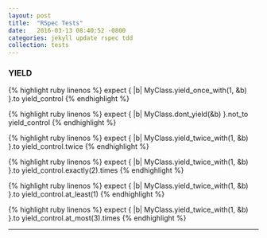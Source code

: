 ```yaml
---
layout: post
title:  "RSpec Tests"
date:   2016-03-13 08:40:52 -0800
categories: jekyll update rspec tdd
collection: tests
---
```


<a name="YIELD"></a>

### YIELD

<div class="test" data-clipboard-text="expect { |b| MyClass.yield_once_with(1, &b) }.to yield_control">

{% highlight ruby linenos %}
expect { |b| MyClass.yield_once_with(1, &b) }.to yield_control
{% endhighlight %}

</div>

<!-- ///////////////////////////////////////////////////// -->

<div class="test" data-clipboard-text="expect { |b| MyClass.dont_yield(&b) }.not_to yield_control">

{% highlight ruby linenos %}
expect { |b| MyClass.dont_yield(&b) }.not_to yield_control
{% endhighlight %}

</div>

<!-- ///////////////////////////////////////////////////// -->

<div class="test" data-clipboard-text="expect { |b| MyClass.yield_twice_with(1, &b) }.to yield_control.twice">

{% highlight ruby linenos %}
expect { |b| MyClass.yield_twice_with(1, &b) }.to yield_control.twice
{% endhighlight %}

</div>

<!-- ///////////////////////////////////////////////////// -->

<div class="test" data-clipboard-text="expect { |b| MyClass.yield_twice_with(1, &b) }.to yield_control.exactly(2).times">

{% highlight ruby linenos %}
expect { |b| MyClass.yield_twice_with(1, &b) }.to yield_control.exactly(2).times
{% endhighlight %}

</div>

<!-- ///////////////////////////////////////////////////// -->

<div class="test" data-clipboard-text="expect { |b| MyClass.yield_twice_with(1, &b) }.to yield_control.at_least(1)">

{% highlight ruby linenos %}
expect { |b| MyClass.yield_twice_with(1, &b) }.to yield_control.at_least(1)
{% endhighlight %}

</div>

<!-- ///////////////////////////////////////////////////// -->

<div class="test" data-clipboard-text="expect { |b| MyClass.yield_twice_with(1, &b) }.to yield_control.at_most(3).times">

{% highlight ruby linenos %}
expect { |b| MyClass.yield_twice_with(1, &b) }.to yield_control.at_most(3).times
{% endhighlight %}

</div>

_______________________________________________________________
